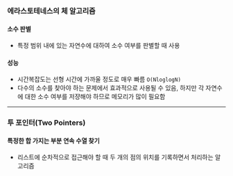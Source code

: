 ### 에라스토테네스의 체 알고리즘

#### 소수 판별
- 특정 범위 내에 있는 자연수에 대하여 소수 여부를 판별할 때 사용

#### 성능
- 시간복잡도는 선형 시간에 가까울 정도로 매우 빠름 ```O(NloglogN)```
- 다수의 소수를 찾아야 하는 문제에서 효과적으로 사용될 수 있음, 하지만 각 자연수에 대한 소수 여부를 저쟝해야 하므로 메모리가 많이 필요함 
---
### 투 포인터(Two Pointers)

#### 특정한 합 가지는 부분 연속 수열 찾기
- 리스트에 순차적으로 접근해야 할 때 두 개의 점의 위치를 기록하면서 처리하는 알고리즘
